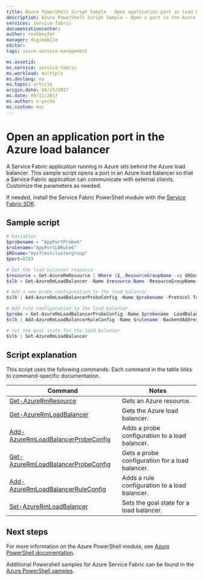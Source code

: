 ```yaml
---
title: Azure PowerShell Script Sample - Open application port in load balancer| Azure
description: Azure PowerShell Script Sample - Open a port in the Azure load balancer for a Service Fabric application.
services: service-fabric
documentationcenter: 
author: rockboyfor
manager: digimobile
editor: 
tags: azure-service-management

ms.assetid: 
ms.service: service-fabric
ms.workload: multiple
ms.devlang: na
ms.topic: article
origin.date: 08/15/2017
ms.date: 09/11/2017
ms.author: v-yeche
ms.custom: mvc
---
```


# Open an application port in the Azure load balancer

A Service Fabric application running in Azure sits behind the Azure load balancer. This sample script opens a port in an Azure load balancer so that a Service Fabric application can communicate with external clients. Customize the parameters as needed. 

If needed, install the Service Fabric PowerShell module with the [Service Fabric SDK](../service-fabric-get-started.md). 

## Sample script

```powershell
﻿# Variables
$probename = "AppPortProbe6"
$rulename="AppPortLBRule6"
$RGname="mysftestclustergroup"
$port=8303

# Get the load balancer resource
$resource = Get-AzureRmResource | Where {$_.ResourceGroupName -eq $RGname -and $_.ResourceType -eq "Microsoft.Network/loadBalancers"} 
$slb = Get-AzureRmLoadBalancer -Name $resource.Name -ResourceGroupName $RGname

# Add a new probe configuration to the load balancer
$slb | Add-AzureRmLoadBalancerProbeConfig -Name $probename -Protocol Tcp -Port $port -IntervalInSeconds 15 -ProbeCount 2

# Add rule configuration to the load balancer
$probe = Get-AzureRmLoadBalancerProbeConfig -Name $probename -LoadBalancer $slb
$slb | Add-AzureRmLoadBalancerRuleConfig -Name $rulename -BackendAddressPool $slb.BackendAddressPools[0] -FrontendIpConfiguration $slb.FrontendIpConfigurations[0] -Probe $probe -Protocol Tcp -FrontendPort $port -BackendPort $port

# Set the goal state for the load balancer
$slb | Set-AzureRmLoadBalancer

```

## Script explanation

This script uses the following commands. Each command in the table links to command-specific documentation.

| Command | Notes |
|---|---|
| [Get-AzureRmResource](https://docs.microsoft.com/powershell/module/azurerm.resources/get-azurermresource) | Gets an Azure resource.  |
| [Get-AzureRmLoadBalancer](https://docs.microsoft.com/powershell/module/azurerm.network/get-azurermloadbalancer) | Gets the Azure load balancer. |
| [Add-AzureRmLoadBalancerProbeConfig](https://docs.microsoft.com/powershell/module/azurerm.network/add-azurermloadbalancerprobeconfig) | Adds a probe configuration to a load balancer.|
| [Get-AzureRmLoadBalancerProbeConfig](https://docs.microsoft.com/powershell/module/azurerm.network/get-azurermloadbalancerprobeconfig) | Gets a probe configuration for a load balancer. |
| [Add-AzureRmLoadBalancerRuleConfig](https://docs.microsoft.com/powershell/module/azurerm.network/add-azurermloadbalancerruleconfig) | Adds a rule configuration to a load balancer. |
| [Set-AzureRmLoadBalancer](https://docs.microsoft.com/powershell/module/azurerm.network/set-azurermloadbalancer) | Sets the goal state for a load balancer. |

## Next steps

For more information on the Azure PowerShell module, see [Azure PowerShell documentation](https://docs.microsoft.com/powershell/azure/overview).

Additional Powershell samples for Azure Service Fabric can be found in the [Azure PowerShell samples](../service-fabric-powershell-samples.md).

<!--Update_Description: new articles of open port in load balancer with PS in service fabric -->